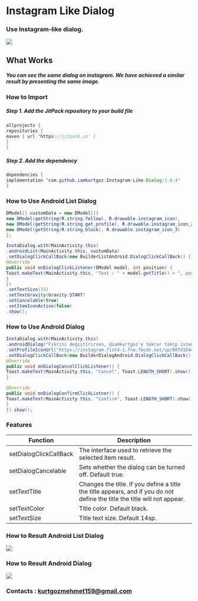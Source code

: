 # Instagram Like Dialog
### Use Instagram-like dialog.
[![](https://jitpack.io/v/iamkurtgoz/Instagram-Like-Dialog.svg)](https://jitpack.io/#iamkurtgoz/Instagram-Like-Dialog)

## What Works

##### You can see the same dialog on instagram. We have achieved a similar result by presenting the same image.

### How to Import
##### Step 1. Add the JitPack repository to your build file
```java
allprojects {
repositories {
maven { url 'https://jitpack.io' }
}
}
```

##### Step 2. Add the dependency
```java
dependencies {
implementation 'com.github.iamkurtgoz:Instagram-Like-Dialog:1.0.4'
}
```

### How to Use Android List Dialog
```java
DModel[] customData = new DModel[]{
new DModel(getString(R.string.follow), R.drawable.instagram_icon),
new DModel(getString(R.string.get_profile), R.drawable.instagram_icon_2),
new DModel(getString(R.string.block), R.drawable.instagram_icon_3)
};

InstaDialog.with(MainActivity.this)
.androidList(MainActivity.this, customData)
.setDialogClickCallBack(new BuilderListAndroid.DialogClickCallBack() {
@Override
public void onDialogClickListener(DModel model, int position) {
Toast.makeText(MainActivity.this, "Text : " + model.getTitle() + ", position : " + position, Toast.LENGTH_SHORT).show();
}
})
.setTextSize(15)
.setTextGravity(Gravity.START)
.setCancelable(true)
.setItemIconActive(false)
.show();
```
### How to Use Android Dialog
```java
InstaDialog.with(MainActivity.this)
.androidDialog("Fikrini değiştirirsen, @iamkurtgoz'e tekrar takip isteği göndermen gerekecek.", "İptal", "Kabul")
.setProfileIconUrl("https://instagram.fist4-1.fna.fbcdn.net/vp/807d164c60a4e48041b9a095c5da5df7/5C691F53/t51.2885-19/s640x640/20838301_1915234258688325_4142410044761178112_n.jpg")
.setDialogClickCallBack(new BuilderDialogAndroid.DialogClickCallBack() {
@Override
public void onDialogCancelClickListener() {
Toast.makeText(MainActivity.this, "Cancel", Toast.LENGTH_SHORT).show();
}

@Override
public void onDialogConfirmClickListner() {
Toast.makeText(MainActivity.this, "Confirm", Toast.LENGTH_SHORT).show();
}
}).show();
```



### Features

Function  | Description
------------- | -------------
setDialogClickCallBack  | The interface used to retrieve the selected item result.
setDialogCancelable | Sets whether the dialog can be turned off. Default true.
setTextTitle | Changes the title. If you define a title the title appears, and if you do not define the title the title will not appear.
setTextColor | Title color. Default black.
setTextSize | Title text size. Default 14sp.


### How to Result Android List Dialog
![](https://github.com/iamkurtgoz/Instagram-Like-Dialog/raw/master/ss/ss_android_list.png)

### How to Result Android Dialog
![](https://github.com/iamkurtgoz/Instagram-Like-Dialog/raw/master/ss/ss_android_dialog.png)




### Contacts : kurtgozmehmet159@gmail.com
